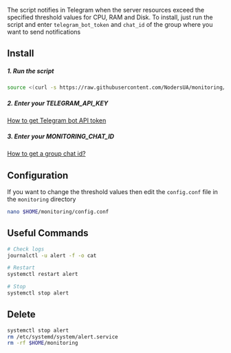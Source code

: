 The script notifies in Telegram when the server resources exceed the specified threshold values ​​for CPU, RAM and Disk. To install, just run the script and enter `telegram_bot_token` and `chat_id` of the group where you want to send notifications

## Install
##### 1. Run the script
```bash
source <(curl -s https://raw.githubusercontent.com/NodersUA/monitoring/main/setup.sh)
```

##### 2. Enter your TELEGRAM_API_KEY
[How to get Telegram bot API token](https://www.siteguarding.com/en/how-to-get-telegram-bot-api-token)

##### 3. Enter your MONITORING_CHAT_ID
[How to get a group chat id?](https://www.siteguarding.com/en/how-to-get-telegram-bot-api-token)

## Configuration
If you want to change the threshold values ​​then edit the `config.conf` file in the `monitoring` directory
```bash
nano $HOME/monitoring/config.conf
```

## Useful Commands
```bash
# Check logs
journalctl -u alert -f -o cat
```
```bash
# Restart
systemctl restart alert
```
```bash
# Stop
systemctl stop alert
```

## Delete
```bash
systemctl stop alert
rm /etc/systemd/system/alert.service
rm -rf $HOME/monitoring
```
